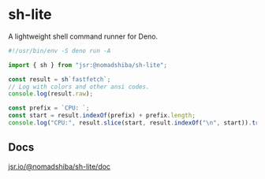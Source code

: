 # sh-lite

A lightweight shell command runner for Deno.

```ts
#!/usr/bin/env -S deno run -A

import { sh } from "jsr:@nomadshiba/sh-lite";

const result = sh`fastfetch`;
// Log with colors and other ansi codes.
console.log(result.raw);

const prefix = `CPU: `;
const start = result.indexOf(prefix) + prefix.length;
console.log("CPU:", result.slice(start, result.indexOf("\n", start)).trim());
```

## Docs

[jsr.io/@nomadshiba/sh-lite/doc](https://jsr.io/@nomadshiba/sh-lite/doc)
